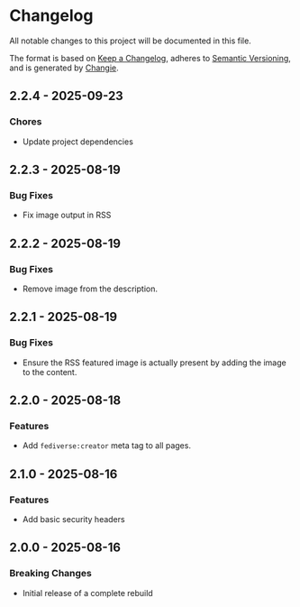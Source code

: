 # Changelog
All notable changes to this project will be documented in this file.

The format is based on [Keep a Changelog](https://keepachangelog.com/en/1.0.0/),
adheres to [Semantic Versioning](https://semver.org/spec/v2.0.0.html),
and is generated by [Changie](https://github.com/miniscruff/changie).


## 2.2.4 - 2025-09-23

### Chores

* Update project dependencies

## 2.2.3 - 2025-08-19

### Bug Fixes

* Fix image output in RSS

## 2.2.2 - 2025-08-19

### Bug Fixes

* Remove image from the description.

## 2.2.1 - 2025-08-19

### Bug Fixes

* Ensure the RSS featured image is actually present by adding the image to the content.

## 2.2.0 - 2025-08-18

### Features

* Add `fediverse:creator` meta tag to all pages.

## 2.1.0 - 2025-08-16

### Features

* Add basic security headers

## 2.0.0 - 2025-08-16

### Breaking Changes

* Initial release of a complete rebuild
